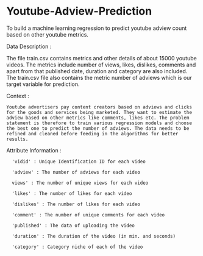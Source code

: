 # Youtube-Adview-Prediction
To build a machine learning regression to predict youtube adview count based
on other youtube metrics.

Data Description :

  The file train.csv contains metrics and other details of about 15000 youtube videos. The metrics include number of views, likes, dislikes, comments and apart from that published date, duration and category are also included. The train.csv file also contains the metric number of adviews which is our target variable for prediction.
  
Context :

    Youtube advertisers pay content creators based on adviews and clicks for the goods and services being marketed. They want to estimate the adview based on other metrics like comments, likes etc. The problem statement is therefore to train various regression models and choose the best one to predict the number of adviews. The data needs to be refined and cleaned before feeding in the algorithms for better results.
    
Attribute Information :

      'vidid' : Unique Identification ID for each video
      
      'adview' : The number of adviews for each video
      
      views' : The number of unique views for each video
      
      'likes' : The number of likes for each video
      
      'dislikes' : The number of likes for each video
      
      'comment' : The number of unique comments for each video
      
      'published' : The data of uploading the video
      
      'duration' : The duration of the video (in min. and seconds)
      
      'category' : Category niche of each of the video
